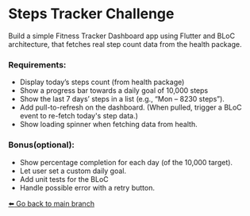 # Steps Tracker Challenge
Build a simple Fitness Tracker Dashboard app using Flutter and BLoC architecture, that fetches real step count data from the health package.

### **__Requirements:__**
- Display today’s steps count (from health package)
- Show a progress bar towards a daily goal of 10,000 steps
- Show the last 7 days’ steps in a list (e.g., “Mon – 8230 steps”).
- Add pull-to-refresh on the dashboard. (When pulled, trigger a BLoC event to re-fetch today's step data.)
- Show loading spinner when fetching data from health.

### **__Bonus(optional):__**
- Show percentage completion for each day (of the 10,000 target).
- Let user set a custom daily goal.
- Add unit tests for the BLoC
- Handle possible error with a retry button.

[:arrow_left: Go back to main branch](https://github.com/OttrTechnology/flutter-assessment#getting-started)
